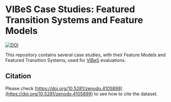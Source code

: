 # VIBeS Case Studies: Featured Transition Systems and Feature Models

[![DOI](https://zenodo.org/badge/DOI/10.5281/zenodo.4105899.svg)](https://doi.org/10.5281/zenodo.4105899)

This repository contains several case studies, with their Feature Models and Featured Transition Systems, used for [VIBeS](https://github.com/xdevroey/vibes) evaluations.

## Citation

Please check [https://doi.org/10.5281/zenodo.4105899](https://doi.org/10.5281/zenodo.4105899) to see how to cite the dataset.
